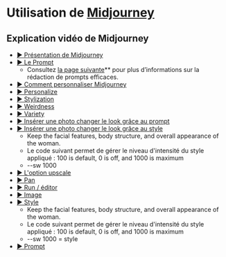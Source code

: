 <style>.md-footer{display:none;}</style>
<style>.md-Headher{display:none;}</style>

# Utilisation de [Midjourney](https://www.midjourney.com/explore?tab=hot)

## Explication vidéo de Midjourney

* [▶️ Présentation de Midjourney](https://cmontmorency365-my.sharepoint.com/:v:/g/personal/flpilote_cmontmorency_qc_ca/EVq7pf3WggRPhQhX8kitNyABo-AbADJZpkvP5AV21QmClg?nav=eyJyZWZlcnJhbEluZm8iOnsicmVmZXJyYWxBcHAiOiJPbmVEcml2ZUZvckJ1c2luZXNzIiwicmVmZXJyYWxBcHBQbGF0Zm9ybSI6IldlYiIsInJlZmVycmFsTW9kZSI6InZpZXciLCJyZWZlcnJhbFZpZXciOiJNeUZpbGVzTGlua0NvcHkifX0&e=WpVaBW)  <br>    
* [▶️ Le Prompt](https://cmontmorency365-my.sharepoint.com/:v:/g/personal/flpilote_cmontmorency_qc_ca/ETzCAu57XttDuv6AdQeAA3kBd0g6XNA0YkuiFFM0-lfHAw?nav=eyJyZWZlcnJhbEluZm8iOnsicmVmZXJyYWxBcHAiOiJPbmVEcml2ZUZvckJ1c2luZXNzIiwicmVmZXJyYWxBcHBQbGF0Zm9ybSI6IldlYiIsInJlZmVycmFsTW9kZSI6InZpZXciLCJyZWZlcnJhbFZpZXciOiJNeUZpbGVzTGlua0NvcHkifX0&e=Yn6Wob)  <br>    
  * Consultez [la page suivante](prompt.md)** pour plus d’informations sur la rédaction de prompts efficaces.
* [▶️ Comment personnaliser Midjourney](https://cmontmorency365-my.sharepoint.com/:v:/g/personal/flpilote_cmontmorency_qc_ca/ESiXMMu86cVHs2ZzL4jTwBEBSB42lpqh0OmH7snE-YtP3w?nav=eyJyZWZlcnJhbEluZm8iOnsicmVmZXJyYWxBcHAiOiJPbmVEcml2ZUZvckJ1c2luZXNzIiwicmVmZXJyYWxBcHBQbGF0Zm9ybSI6IldlYiIsInJlZmVycmFsTW9kZSI6InZpZXciLCJyZWZlcnJhbFZpZXciOiJNeUZpbGVzTGlua0NvcHkifX0&e=IwcFSu)  <br>    
* [▶️ Personalize](https://cmontmorency365-my.sharepoint.com/:v:/g/personal/flpilote_cmontmorency_qc_ca/EXfGOeCbRxFLu2227RAy9_QBxdFoAIEIn98o9APepCobPA?nav=eyJyZWZlcnJhbEluZm8iOnsicmVmZXJyYWxBcHAiOiJPbmVEcml2ZUZvckJ1c2luZXNzIiwicmVmZXJyYWxBcHBQbGF0Zm9ybSI6IldlYiIsInJlZmVycmFsTW9kZSI6InZpZXciLCJyZWZlcnJhbFZpZXciOiJNeUZpbGVzTGlua0NvcHkifX0&e=6x0rDf)  <br>
* [▶️ Stylization](https://cmontmorency365-my.sharepoint.com/:v:/g/personal/flpilote_cmontmorency_qc_ca/ES4_KGnEQfpAq6r8Lp2dtZsBM7ohE-BTOjqFslhBSI8N2A?nav=eyJyZWZlcnJhbEluZm8iOnsicmVmZXJyYWxBcHAiOiJPbmVEcml2ZUZvckJ1c2luZXNzIiwicmVmZXJyYWxBcHBQbGF0Zm9ybSI6IldlYiIsInJlZmVycmFsTW9kZSI6InZpZXciLCJyZWZlcnJhbFZpZXciOiJNeUZpbGVzTGlua0NvcHkifX0&e=aC7ywi)  <br>
* [▶️ Weirdness](https://cmontmorency365-my.sharepoint.com/:v:/g/personal/flpilote_cmontmorency_qc_ca/EZ1JGWWh3GpMlRQpCCrJlhMB_HQoGxJJmACJrMa3zL9qbg?nav=eyJyZWZlcnJhbEluZm8iOnsicmVmZXJyYWxBcHAiOiJPbmVEcml2ZUZvckJ1c2luZXNzIiwicmVmZXJyYWxBcHBQbGF0Zm9ybSI6IldlYiIsInJlZmVycmFsTW9kZSI6InZpZXciLCJyZWZlcnJhbFZpZXciOiJNeUZpbGVzTGlua0NvcHkifX0&e=YpXkIk)  <br>    
* [▶️ Variety](https://cmontmorency365-my.sharepoint.com/:v:/g/personal/flpilote_cmontmorency_qc_ca/EX2SCRdGt-VAotEqIJthicsBL8dhhPUxAq5Qir58pWKDlQ?nav=eyJyZWZlcnJhbEluZm8iOnsicmVmZXJyYWxBcHAiOiJPbmVEcml2ZUZvckJ1c2luZXNzIiwicmVmZXJyYWxBcHBQbGF0Zm9ybSI6IldlYiIsInJlZmVycmFsTW9kZSI6InZpZXciLCJyZWZlcnJhbFZpZXciOiJNeUZpbGVzTGlua0NvcHkifX0&e=8mURz4)  <br>    
* [▶️ Insérer une photo changer le look grâce au prompt](https://cmontmorency365-my.sharepoint.com/:v:/g/personal/flpilote_cmontmorency_qc_ca/ERV0MTusNnlHjMofqhrRGvsBTup-H5Tdw-P_OHFXqdftnA?nav=eyJyZWZlcnJhbEluZm8iOnsicmVmZXJyYWxBcHAiOiJPbmVEcml2ZUZvckJ1c2luZXNzIiwicmVmZXJyYWxBcHBQbGF0Zm9ybSI6IldlYiIsInJlZmVycmFsTW9kZSI6InZpZXciLCJyZWZlcnJhbFZpZXciOiJNeUZpbGVzTGlua0NvcHkifX0&e=OsHlj0)  <br>    
* [▶️ Insérer une photo changer le look grâce au style](https://cmontmorency365-my.sharepoint.com/:v:/g/personal/flpilote_cmontmorency_qc_ca/EfylFi-T-TtOuC65RuzhD2gBJ0eQQCpRLVMhzAT3OIaRSA?nav=eyJyZWZlcnJhbEluZm8iOnsicmVmZXJyYWxBcHAiOiJPbmVEcml2ZUZvckJ1c2luZXNzIiwicmVmZXJyYWxBcHBQbGF0Zm9ybSI6IldlYiIsInJlZmVycmFsTW9kZSI6InZpZXciLCJyZWZlcnJhbFZpZXciOiJNeUZpbGVzTGlua0NvcHkifX0&e=UsV1KQ)  <br>
  * Keep the facial features, body structure, and overall appearance of the woman.
  * Le code suivant permet de gérer le niveau d'intensité du style appliqué : 100 is default, 0 is off, and 1000 is maximum
  * --sw 1000 
* [▶️ L'option upscale](https://cmontmorency365-my.sharepoint.com/:v:/g/personal/flpilote_cmontmorency_qc_ca/Eai9ufslH1dMgF7GKs_WTksBg1BkGo7xvs19OL6X2lD-vA?nav=eyJyZWZlcnJhbEluZm8iOnsicmVmZXJyYWxBcHAiOiJPbmVEcml2ZUZvckJ1c2luZXNzIiwicmVmZXJyYWxBcHBQbGF0Zm9ybSI6IldlYiIsInJlZmVycmFsTW9kZSI6InZpZXciLCJyZWZlcnJhbFZpZXciOiJNeUZpbGVzTGlua0NvcHkifX0&e=eKIovm)  <br>    
* [▶️ Pan](https://cmontmorency365-my.sharepoint.com/:v:/g/personal/flpilote_cmontmorency_qc_ca/EbagVz766-JKgMKEpijyU-EB-bEpw-k8_i0nM8nbTJo1nw?nav=eyJyZWZlcnJhbEluZm8iOnsicmVmZXJyYWxBcHAiOiJPbmVEcml2ZUZvckJ1c2luZXNzIiwicmVmZXJyYWxBcHBQbGF0Zm9ybSI6IldlYiIsInJlZmVycmFsTW9kZSI6InZpZXciLCJyZWZlcnJhbFZpZXciOiJNeUZpbGVzTGlua0NvcHkifX0&e=gPMhjS)  <br>    
* [▶️ Run / éditor](https://cmontmorency365-my.sharepoint.com/:v:/g/personal/flpilote_cmontmorency_qc_ca/EY9dtF_-ufRCjjN1VH3iur8BQdCxPXhcGceQbxaFUzU7YA?nav=eyJyZWZlcnJhbEluZm8iOnsicmVmZXJyYWxBcHAiOiJPbmVEcml2ZUZvckJ1c2luZXNzIiwicmVmZXJyYWxBcHBQbGF0Zm9ybSI6IldlYiIsInJlZmVycmFsTW9kZSI6InZpZXciLCJyZWZlcnJhbFZpZXciOiJNeUZpbGVzTGlua0NvcHkifX0&e=a3axj0)  <br>    
* [▶️ Image](https://cmontmorency365-my.sharepoint.com/:v:/g/personal/flpilote_cmontmorency_qc_ca/EZwnDl9Wwe9GsCbtAYRbas8B9Ho2tVB0m_eGaWyx1-GRBA?nav=eyJyZWZlcnJhbEluZm8iOnsicmVmZXJyYWxBcHAiOiJPbmVEcml2ZUZvckJ1c2luZXNzIiwicmVmZXJyYWxBcHBQbGF0Zm9ybSI6IldlYiIsInJlZmVycmFsTW9kZSI6InZpZXciLCJyZWZlcnJhbFZpZXciOiJNeUZpbGVzTGlua0NvcHkifX0&e=y2Seq7)  <br>    
* [▶️ Style](https://cmontmorency365-my.sharepoint.com/:v:/g/personal/flpilote_cmontmorency_qc_ca/EV1gSzxV02dCnk8Zq_cDqoIBrhgU_jAXSPZF3OLHJnRIXQ?nav=eyJyZWZlcnJhbEluZm8iOnsicmVmZXJyYWxBcHAiOiJPbmVEcml2ZUZvckJ1c2luZXNzIiwicmVmZXJyYWxBcHBQbGF0Zm9ybSI6IldlYiIsInJlZmVycmFsTW9kZSI6InZpZXciLCJyZWZlcnJhbFZpZXciOiJNeUZpbGVzTGlua0NvcHkifX0&e=Q7u73c)  <br>
  * Keep the facial features, body structure, and overall appearance of the woman.
  * Le code suivant permet de gérer le niveau d'intensité du style appliqué : 100 is default, 0 is off, and 1000 is maximum
  * --sw 1000 = style 
* [▶️ Prompt](https://cmontmorency365-my.sharepoint.com/:v:/g/personal/flpilote_cmontmorency_qc_ca/EYfLSCB62xVHix9C9yA9dNMBh0xIiilb9ja9NZHr8Gjg8g?nav=eyJyZWZlcnJhbEluZm8iOnsicmVmZXJyYWxBcHAiOiJPbmVEcml2ZUZvckJ1c2luZXNzIiwicmVmZXJyYWxBcHBQbGF0Zm9ybSI6IldlYiIsInJlZmVycmFsTW9kZSI6InZpZXciLCJyZWZlcnJhbFZpZXciOiJNeUZpbGVzTGlua0NvcHkifX0&e=kxU01R)  <br>    



